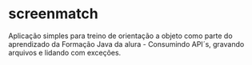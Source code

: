 # screenmatch
Aplicação simples para treino de orientação a objeto como parte do aprendizado da Formação Java da alura - Consumindo API´s, gravando arquivos e lidando com exceções.
